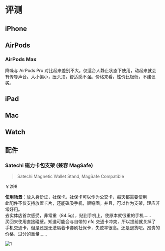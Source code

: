 # 评测

## iPhone

## AirPods

### AirPods Max

降噪与 AirPods Pro 对比起来差别不大。仅适合人静止状态下使用，动起来就会有传导声音。大小偏小，压头顶，舒适感不强。价格来看，性价比极低，不建议买。

## iPad

## Mac

## Watch

## 配件

### Satechi 磁力卡包支架 (兼容 MagSafe)

> Satechi Magnetic Wallet Stand, MagSafe Compatible

￥298

**使用场景**：放入身份证，社保卡。社保卡可以作为公交卡，每天都需要使用  
此配件不仅支持放置卡片，还能磁吸手机，很稳固。并且，可以作为支架，理应非常好用。  
去实体店首次感受，非常重（84.5g），贴到手机上，使原本就很重的手机……  
买回来使用直接碰壁。知道可能会与自带的 nfc 交通卡冲突，所以提前就关掉了手机交通卡，但是还是无法隔着卡套刷社保卡，失败率很高。还是退货吧。昂贵的价格、过分的重量……

![1](/img/apple/satechi_magnetic_wallet_stand.jpg)
